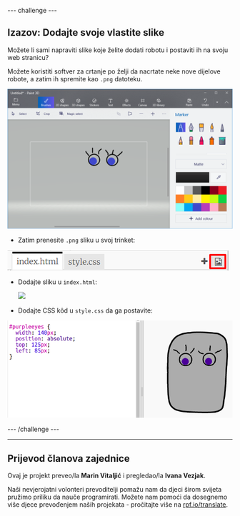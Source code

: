 --- challenge ---

## Izazov: Dodajte svoje vlastite slike

Možete li sami napraviti slike koje želite dodati robotu i postaviti ih na svoju web stranicu?

Možete koristiti softver za crtanje po želji da nacrtate neke nove dijelove robote, a zatim ih spremite kao `.png` datoteku.

![screenshot](images/robot-eyes-edit.png)

+ Zatim prenesite `.png` sliku u svoj trinket:

![screenshot](images/robot-image-add.png)

+ Dodajte sliku u `index.html`: 

    <img id="purpleeyes" src="purpleeyes.png">
    

+ Dodajte CSS kôd u `style.css` da ga postavite:

![screenshot](images/robot-use-purple-eyes.png)

--- /challenge ---

***

## Prijevod članova zajednice 

Ovaj je projekt preveo/la **Marin Vitaljić** i pregledao/la **Ivana Vezjak**. 

Naši nevjerojatni volonteri prevoditelji pomažu nam da djeci širom svijeta pružimo priliku da nauče programirati. Možete nam pomoći da dosegnemo više djece prevođenjem naših projekata - pročitajte više na [rpf.io/translate](https://rpf.io/translate).